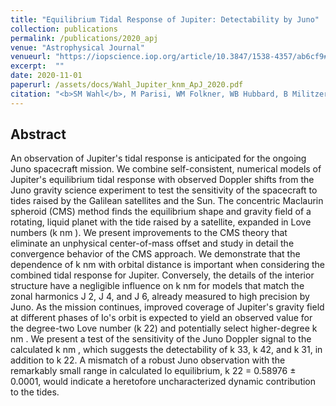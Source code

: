 ```yaml
---
title: "Equilibrium Tidal Response of Jupiter: Detectability by Juno"
collection: publications
permalink: /publications/2020_apj
venue: "Astrophysical Journal"
venueurl: "https://iopscience.iop.org/article/10.3847/1538-4357/ab6cf9#:~:text=An%20observation%20of%20Jupiter's%20tidal,the%20ongoing%20Juno%20spacecraft%20mission.&text=The%20concentric%20Maclaurin%20spheroid%20(CMS,Love%20numbers%20(k%20nm%20)."
excerpt:  ""
date: 2020-11-01
paperurl: /assets/docs/Wahl_Jupiter_knm_ApJ_2020.pdf
citation: "<b>SM Wahl</b>, M Parisi, WM Folkner, WB Hubbard, B Militzer, <i>ApJ</i>, 891, 1, 2020."
---
```


## Abstract

An observation of Jupiter's tidal response is anticipated for the ongoing Juno spacecraft mission. We combine self-consistent, numerical models of Jupiter's equilibrium tidal response with observed Doppler shifts from the Juno gravity science experiment to test the sensitivity of the spacecraft to tides raised by the Galilean satellites and the Sun. The concentric Maclaurin spheroid (CMS) method finds the equilibrium shape and gravity field of a rotating, liquid planet with the tide raised by a satellite, expanded in Love numbers (k nm ). We present improvements to the CMS theory that eliminate an unphysical center-of-mass offset and study in detail the convergence behavior of the CMS approach. We demonstrate that the dependence of k nm with orbital distance is important when considering the combined tidal response for Jupiter. Conversely, the details of the interior structure have a negligible influence on k nm for models that match the zonal harmonics J 2, J 4, and J 6, already measured to high precision by Juno. As the mission continues, improved coverage of Jupiter's gravity field at different phases of Io's orbit is expected to yield an observed value for the degree-two Love number (k 22) and potentially select higher-degree k nm . We present a test of the sensitivity of the Juno Doppler signal to the calculated k nm , which suggests the detectability of k 33, k 42, and k 31, in addition to k 22. A mismatch of a robust Juno observation with the remarkably small range in calculated Io equilibrium, k 22 = 0.58976 ± 0.0001, would indicate a heretofore uncharacterized dynamic contribution to the tides.

